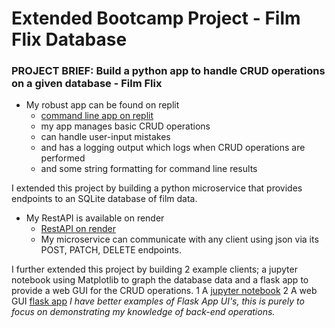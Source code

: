 # Extended Bootcamp Project - Film Flix Database

### PROJECT BRIEF: Build a python app to handle CRUD operations on a given database - Film Flix

- My robust app can be found on replit
	- [command line app on replit](https://replit.com/@EllenAsh1/ChocolateDigitalDecagons)
	- my app manages basic CRUD operations
	- can handle user-input mistakes
	- and has a logging output which logs when CRUD operations are performed
	- and some string formatting for command line results

I extended this project by building a python microservice that provides endpoints to an SQLite database of film data.
- My RestAPI is available on render 
	- [RestAPI on render](https://filmflixrestapi.onrender.com/api/films)
	- My microservice can communicate with any client using json via its POST, PATCH, DELETE endpoints.

I further extended this project by building 2 example clients; a jupyter notebook using Matplotlib to graph the database data and a flask app to provide a web GUI for the CRUD operations.
1 A [jupyter notebook](https://github.com/annwyl21/FilmFlixRestAPI/blob/main/database_statistics.ipynb)
2 A web GUI [flask app](https://github.com/annwyl21/FilmFlixUI)
*I have better examples of Flask App UI's, this is purely to focus on demonstrating my knowledge of back-end operations.*
